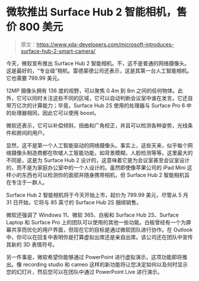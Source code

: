 # 微软推出 Surface Hub 2 智能相机，售价 800 美元

> 原文：<https://www.xda-developers.com/microsoft-introduces-surface-hub-2-smart-camera/>

今天，微软宣布推出 Surface Hub 2 智能相机。不，这不是普通的网络摄像头。这是最好的，“专业级”相机。雷德蒙德公司还表示，这是其第一台人工智能相机。它也需要 799.99 美元。

12MP 摄像头拥有 136 度的视野，可以聚焦 0.4m 到 8m 之间的任何物体。此外，它可以同时关注这些不同的区域，它可以自动判断会议室中谁在发言。它还自带万亿次的计算能力；毕竟，Surface Hub 2S 使用的处理器与 Surface Pro 6 中的处理器相同，因此它可以使用 boost。

微软还表示，它可以补偿倾斜，扭曲和广角校正，并且可以检测各种姿势，光线条件和房间的用户。

显然，这不是第一个人工智能驱动的网络摄像头。事实上，这些天来，似乎每个网络摄像头制造商都在吹嘘人工智能功能，如背景模糊，人脸检测等等。这里最大的不同是，这是为 Surface Hub 2 设计的，这意味着它是为会议室甚至会议室设计的，而不是为家庭办公室中的一个人设计的。虽然即使像苹果公司的 iPad Mini 这样小的东西也可以检测你的面部并随身携带相机，但 Surface Hub 2 智能相机旨在专注于一群人。

Surface Hub 2 智能相机将于今天开始上市，起价为 799.99 美元，尽管从 5 月 31 日开始，它将与 85 英寸的 Surface Hub 2S 捆绑销售。

微软还强调了 Windows 11、微软 365、白板和 Surface Hub 2S、Surface Laptop 和 Surface Pro 上的团队可以使用的其他一些功能。白板曾经有一个为屏幕共享而优化的用户界面，但现在它的目标是通过微软团队进行协作。在 Outlook 中，你可以在回复中表明你是打算虚拟出席还是亲自出席。该公司还在团队中宣传其新的 3D 表情符号。

另一件事是，微软希望你能够通过 PowerPoint 进行虚拟演示，这项功能即将推出。像 recording studio 和 cameo 这样的新功能将让您决定如何以及何时显示您的幻灯片，然后您可以在团队中通过 PowerPoint Live 进行演示。